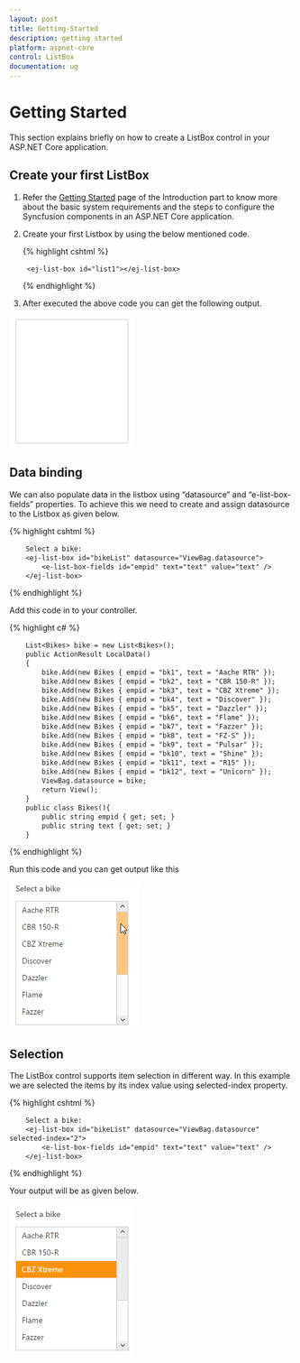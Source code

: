 ```yaml
---
layout: post
title: Getting-Started
description: getting started
platform: aspnet-core
control: ListBox
documentation: ug
---
```


# Getting Started

This section explains briefly on how to create a ListBox control in your ASP.NET Core application.

## Create your first ListBox

1. Refer the [Getting Started](https://help.syncfusion.com/aspnet-core/getting-started) page of the Introduction part to know more about the basic system requirements and the steps to configure the Syncfusion components in an ASP.NET Core application.
2. Create your first Listbox by using the below mentioned code.

    {% highlight cshtml %}
    
        <ej-list-box id="list1"></ej-list-box>

    {% endhighlight %}

3. After executed the above code you can get the following output.

![](Getting-Started_Images/default.png)

## Data binding

We can also populate data in the listbox using “datasource” and “e-list-box-fields” properties. To achieve this we need to create and assign datasource to the Listbox as given below.

{% highlight cshtml %}

        Select a bike:
        <ej-list-box id="bikeList" datasource="ViewBag.datasource">
            <e-list-box-fields id="empid" text="text" value="text" />
        </ej-list-box> 
            
{% endhighlight %}

Add this code in to your controller.

{% highlight c# %}

        List<Bikes> bike = new List<Bikes>();
        public ActionResult LocalData()
        {
            bike.Add(new Bikes { empid = "bk1", text = "Aache RTR" });
            bike.Add(new Bikes { empid = "bk2", text = "CBR 150-R" });
            bike.Add(new Bikes { empid = "bk3", text = "CBZ Xtreme" });
            bike.Add(new Bikes { empid = "bk4", text = "Discover" });
            bike.Add(new Bikes { empid = "bk5", text = "Dazzler" });
            bike.Add(new Bikes { empid = "bk6", text = "Flame" });
            bike.Add(new Bikes { empid = "bk7", text = "Fazzer" });
            bike.Add(new Bikes { empid = "bk8", text = "FZ-S" });
            bike.Add(new Bikes { empid = "bk9", text = "Pulsar" });
            bike.Add(new Bikes { empid = "bk10", text = "Shine" });
            bike.Add(new Bikes { empid = "bk11", text = "R15" });
            bike.Add(new Bikes { empid = "bk12", text = "Unicorn" });
            ViewBag.datasource = bike;
            return View();
        }
        public class Bikes(){
            public string empid { get; set; }
            public string text { get; set; }
        }

{% endhighlight %}

Run this code and you can get output like this

![](Getting-Started_Images/datasource.png)

## Selection

The ListBox control supports item selection in different way. In this example we are selected the items by its index value using selected-index property.

{% highlight cshtml %}
        
        Select a bike:
        <ej-list-box id="bikeList" datasource="ViewBag.datasource" selected-index="2">
            <e-list-box-fields id="empid" text="text" value="text" />
        </ej-list-box> 

 {% endhighlight %}
 
 Your output will be as given below.

![](Getting-Started_Images/selectedIndex.png)
 
 